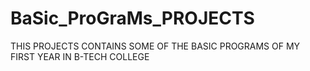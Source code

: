 # BaSic_ProGraMs_PROJECTS

THIS PROJECTS CONTAINS SOME OF THE BASIC PROGRAMS OF MY FIRST YEAR IN B-TECH COLLEGE
